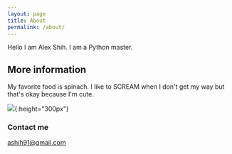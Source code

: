 ```yaml
---
layout: page
title: About
permalink: /about/
---
```

Hello I am Alex Shih. I am a Python master.

## More information

My favorite food is spinach. I like to SCREAM when I don't get my way but that's okay because I'm cute.

![](/images/puppycat.jpg){:height="300px"}

### Contact me

[ashih91@gmail.com](mailto:ashih91@gmail.com)